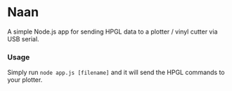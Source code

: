 
# Naan

A simple Node.js app for sending HPGL data to a plotter / vinyl cutter via USB serial.

### Usage

Simply run `node app.js [filename]` and it will send the HPGL commands to your plotter.